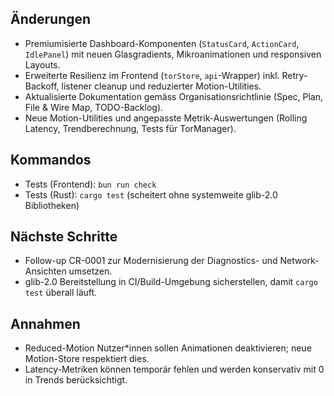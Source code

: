 ## Änderungen
- Premiumisierte Dashboard-Komponenten (`StatusCard`, `ActionCard`, `IdlePanel`) mit neuen Glasgradients, Mikroanimationen und responsiven Layouts.
- Erweiterte Resilienz im Frontend (`torStore`, `api`-Wrapper) inkl. Retry-Backoff, listener cleanup und reduzierter Motion-Utilities.
- Aktualisierte Dokumentation gemäss Organisationsrichtlinie (Spec, Plan, File & Wire Map, TODO-Backlog).
- Neue Motion-Utilities und angepasste Metrik-Auswertungen (Rolling Latency, Trendberechnung, Tests für TorManager).

## Kommandos
- Tests (Frontend): `bun run check`
- Tests (Rust): `cargo test` (scheitert ohne systemweite glib-2.0 Bibliotheken)

## Nächste Schritte
- Follow-up CR-0001 zur Modernisierung der Diagnostics- und Network-Ansichten umsetzen.
- glib-2.0 Bereitstellung in CI/Build-Umgebung sicherstellen, damit `cargo test` überall läuft.

## Annahmen
- Reduced-Motion Nutzer*innen sollen Animationen deaktivieren; neue Motion-Store respektiert dies.
- Latency-Metriken können temporär fehlen und werden konservativ mit 0 in Trends berücksichtigt.
